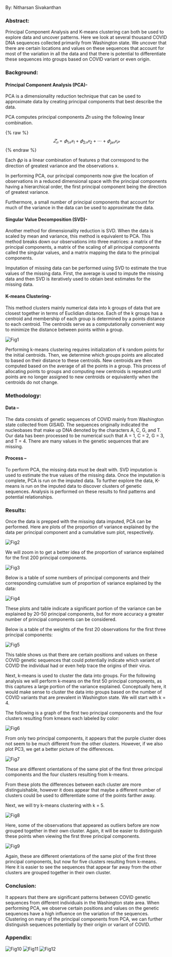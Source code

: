 By: Nitharsan Sivakanthan

### Abstract:

Principal Component Analysis and K-means clustering can both be used to explore data and
uncover patterns. Here we look at several thousand COVID DNA sequences collected primarily
from Washington state. We uncover that there are certain locations and values on these
sequences that account for most of the variation in all the data and that there is potential to
differentiate these sequences into groups based on COVID variant or even origin.

### Background:

#### Principal Component Analysis (PCA)-

PCA is a dimensionality reduction technique that can be used to approximate data by creating
principal components that best describe the data.

PCA computes principal components 𝑍𝑛 using the following linear combination.

{% raw %}
$$𝑍_𝑛 = 𝜙_{1𝑛}𝑥_{1} + 𝜙_{2𝑛}𝑥_{2} + ⋯ + 𝜙_{𝑝𝑛}𝑥_𝑃$$
{% endraw %}

Each 𝜙𝜌 is a linear combination of features p that correspond to the direction of greatest
variance and the observations x.

In performing PCA, our principal components now give the location of observations in a
reduced dimensional space with the principal components having a hierarchical order, the first
principal component being the direction of greatest variance.

Furthermore, a small number of principal components that account for much of the variance in
the data can be used to approximate the data.

#### Singular Value Decomposition (SVD)-

Another method for dimensionality reduction is SVD. When the data is scaled by mean and
variance, this method is equivalent to PCA. This method breaks down our observations into
three matrices: a matrix of the principal components, a matrix of the scaling of all principal
components called the singular values, and a matrix mapping the data to the principal
components.

Imputation of missing data can be performed using SVD to estimate the true values of the
missing data. First, the average is used to impute the missing data and then SVD is iteratively
used to obtain best estimates for the missing data.

#### K-means Clustering- 

This method clusters mainly numerical data into k groups of data that are closest together in
terms of Euclidian distance. Each of the k groups has a centroid and membership of each group
is determined by a points distance to each centroid. The centroids serve as a computationally
convenient way to minimize the distance between points within a group.

![Fig1](https://raw.githubusercontent.com/nsivakanthan/ML-Research-Papers/main/Figures-COVID-DNA-Sequences/fig1.JPG 'Fig1')

Performing k-means clustering requires initialization of k random points for the initial centroids.
Then, we determine which groups points are allocated to based on their distance to these
centroids. New centroids are then computed based on the average of all the points in a group.
This process of allocating points to groups and computing new centroids is repeated until points
are no longer assigned to new centroids or equivalently when the centroids do not change.

### Methodology:

#### Data –

The data consists of genetic sequences of COVID mainly from Washington state collected from GISAID.
The sequences originally indicated the nucleobases that make up DNA denoted by the characters A, C,
G, and T. Our data has been processed to be numerical such that A = 1, C = 2, G = 3, and T = 4. There are
many values in the genetic sequences that are missing.

#### Process –

To perform PCA, the missing data must be dealt with. SVD imputation is used to estimate the true values
of the missing data. Once the imputation is complete, PCA is run on the imputed data. To further
explore the data, K-means is run on the imputed data to discover clusters of genetic sequences. Analysis
is performed on these results to find patterns and potential relationships.

### Results:

Once the data is prepped with the missing data imputed, PCA can be performed. Here are plots
of the proportion of variance explained by the data per principal component and a cumulative
sum plot, respectively.

![Fig2](https://raw.githubusercontent.com/nsivakanthan/ML-Research-Papers/main/Figures-COVID-DNA-Sequences/fig2.JPG 'Fig2')

We will zoom in to get a better idea of the proportion of variance explained for the first 200
principal components.

![Fig3](https://raw.githubusercontent.com/nsivakanthan/ML-Research-Papers/main/Figures-COVID-DNA-Sequences/fig3.JPG 'Fig3')

Below is a table of some numbers of principal components and their corresponding cumulative sum of
proportion of variance explained by the data:

![Fig4](https://raw.githubusercontent.com/nsivakanthan/ML-Research-Papers/main/Figures-COVID-DNA-Sequences/fig4.JPG 'Fig4')

These plots and table indicate a significant portion of the variance can be explained by 20-50 principal
components, but for more accuracy a greater number of principal components can be considered.

Below is a table of the weights of the first 20 observations for the first three principal components:

![Fig5](https://raw.githubusercontent.com/nsivakanthan/ML-Research-Papers/main/Figures-COVID-DNA-Sequences/fig5.JPG 'Fig5')

This table shows us that there are certain positions and values on these COVID genetic sequences that
could potentially indicate which variant of COVID the individual had or even help trace the origins of
their virus.

Next, k-means is used to cluster the data into groups. For the following analysis we will perform k-means
on the first 50 principal components, as this captures a large portion of the variance explained.
Conceptually here, it would make sense to cluster the data into groups based on the number of COVID
variants that are prevalent in Washington state. We will start with k = 4.

The following is a graph of the first two principal components and the four clusters resulting from kmeans each labeled by color:

![Fig6](https://raw.githubusercontent.com/nsivakanthan/ML-Research-Papers/main/Figures-COVID-DNA-Sequences/fig6.JPG 'Fig6')

From only two principal components, it appears that the purple cluster does not seem to be much
different from the other clusters. However, if we also plot PC3, we get a better picture of the
differences.

![Fig7](https://raw.githubusercontent.com/nsivakanthan/ML-Research-Papers/main/Figures-COVID-DNA-Sequences/fig7.JPG 'Fig7')

These are different orientations of the same plot of the first three principal components and the four
clusters resulting from k-means.

From these plots the differences between each cluster are more distinguishable, however it does appear
that maybe a different number of clusters could be used to differentiate some of the points farther
away.

Next, we will try k-means clustering with k = 5.

![Fig8](https://raw.githubusercontent.com/nsivakanthan/ML-Research-Papers/main/Figures-COVID-DNA-Sequences/fig8.JPG 'Fig8')

Here, some of the observations that appeared as outliers before are now grouped together in their own
cluster. Again, it will be easier to distinguish these points when viewing the first three principal
components.

![Fig9](https://raw.githubusercontent.com/nsivakanthan/ML-Research-Papers/main/Figures-COVID-DNA-Sequences/fig9.JPG 'Fig9')

Again, these are different orientations of the same plot of the first three principal components, but now
for five clusters resulting from k-means. Here it is easier to see the sequences that appear far away from
the other clusters are grouped together in their own cluster.

### Conclusion:

It appears that there are significant patterns between COVID genetic sequences from different
individuals in the Washington state area. When performing PCA, we observe certain positions
and values on the genetic sequences have a high influence on the variation of the sequences.
Clustering on many of the principal components from PCA, we can further distinguish
sequences potentially by their origin or variant of COVID.

### Appendix:

![Fig10](https://raw.githubusercontent.com/nsivakanthan/ML-Research-Papers/main/Figures-COVID-DNA-Sequences/fig10.JPG 'Fig10')
![Fig11](https://raw.githubusercontent.com/nsivakanthan/ML-Research-Papers/main/Figures-COVID-DNA-Sequences/fig11.JPG 'Fig11')
![Fig12](https://raw.githubusercontent.com/nsivakanthan/ML-Research-Papers/main/Figures-COVID-DNA-Sequences/fig12.JPG 'Fig12')

